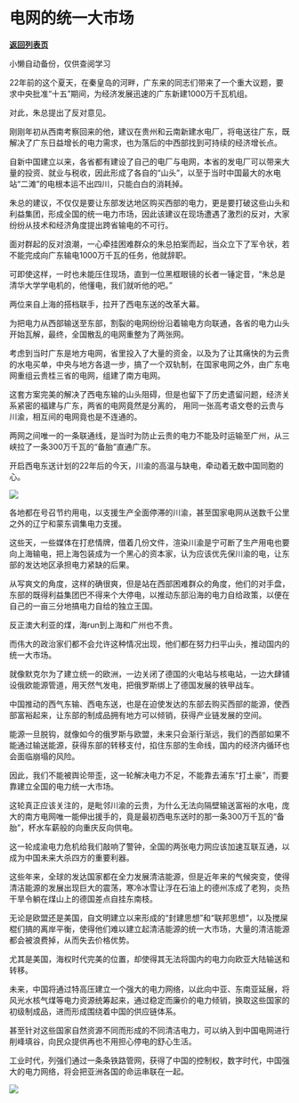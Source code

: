 # 电网的统一大市场

[**返回列表页**](/gzh/政事堂2019)

小懒自动备份，仅供查阅学习

22年前的这个夏天，在秦皇岛的河畔，广东来的同志们带来了一个重大议题，要求中央批准“十五”期间，为经济发展迅速的广东新建1000万千瓦机组。

  

对此，朱总提出了反对意见。

  

刚刚年初从西南考察回来的他，建议在贵州和云南新建水电厂，将电送往广东，既解决了广东日益增长的电力需求，也为落后的中西部找到可持续的经济增长点。  

  

自新中国建立以来，各省都有建设了自己的电厂与电网，本省的发电厂可以带来大量的投资、就业与税收，因此形成了各自的“山头”，以至于当时中国最大的水电站“二滩”的电根本运不出四川，只能白白的消耗掉。

  

朱总的建议，不仅仅是要让东部发达地区购买西部的电力，更是要打破这些山头和利益集团，形成全国的统一电力市场，因此该建议在现场遭遇了激烈的反对，大家纷纷从技术和经济角度提出跨省输电的不可行。

  

面对群起的反对浪潮，一心牵挂困难群众的朱总拍案而起，当众立下了军令状，若不能完成向广东输电1000万千瓦的任务，他就辞职。  

  

可即使这样，一时也未能压住现场，直到一位黑框眼镜的长者一锤定音，“朱总是清华大学学电机的，他懂电，我们就听他的吧。”  

  

两位来自上海的搭档联手，拉开了西电东送的改革大幕。

  

为把电力从西部输送至东部，割裂的电网纷纷沿着输电方向联通，各省的电力山头开始瓦解，最终，全国散乱的电网重整为了两张网。

  

考虑到当时广东是地方电网，省里投入了大量的资金，以及为了让其痛快的为云贵的水电买单，中央与地方各退一步，搞了一个双轨制，在国家电网之外，由广东电网重组云贵桂三省的电网，组建了南方电网。  

  

这套方案完美的解决了西电东输的山头阻碍，但是也留下了历史遗留问题，经济关系紧密的福建与广东，两省的电网竟然是分离的，
用同一张高考语文卷的云贵与川渝，相互间的电网竟也是不连通的。

  

两网之间唯一的一条联通线，是当时为防止云贵的电力不能及时运输至广州，从三峡拉了一条300万千瓦的“备胎”直通广东。

  

开启西电东送计划的22年后的今天，川渝的高温与缺电，牵动着无数中国同胞的心。

  

![](https://mmbiz.qpic.cn/mmbiz_jpg/rxhS23yu8cN4Uv5u8g9D9uA7iaJTQ5k5DmWr5TfCicu58U1CiaiaBo9ztTgJJpNRGSOwJoJBphtDfJbL09An8xVwdQ/640?wx_fmt=jpeg)

  

各地都在号召节约用电，以支援生产全面停滞的川渝，甚至国家电网从送数千公里之外的辽宁和蒙东调集电力支援。

  

这些天，一些媒体在打悲情牌，借着几份文件，渲染川渝是宁可断了生产用电也要向上海输电，把上海包装成为一个黑心的资本家，认为应该优先保川渝的电，让东部的发达地区承担电力紧缺的后果。  

  

从写爽文的角度，这样的确很爽，但是站在西部困难群众的角度，他们的对手盘，东部的既得利益集团巴不得来个大停电，以推动东部沿海的电力自给政策，以便在自己的一亩三分地搞电力自给的独立王国。

  

反正澳大利亚的煤，海run到上海和广州也不贵。

  

而伟大的政治家们都不会允许这种情况出现，他们都在努力扫平山头，推动国内的统一大市场。

  

就像默克尔为了建立统一的欧洲，一边关闭了德国的火电站与核电站，一边大肆铺设俄欧能源管道，用天然气发电，把俄罗斯绑上了德国发展的铁甲战车。

  

中国推动的西气东输、西电东送，也是在迫使发达的东部去购买西部的能源，使西部富裕起来，让东部的制成品拥有地方可以倾销，获得产业链发展的空间。  

  

能源一旦脱钩，就像如今的俄罗斯与欧盟，未来只会渐行渐远，我们的西部如果不能通过输送能源，获得东部的转移支付，掐住东部的生命线，国内的经济内循环也会面临崩塌的风险。

  

因此，我们不能被舆论带歪，这一轮解决电力不足，不能靠去浦东“打土豪”，而要靠建立全国的电力统一大市场。

  

这轮真正应该关注的，是毗邻川渝的云贵，为什么无法向隔壁输送富裕的水电，庞大的南方电网唯一能伸出援手的，竟是最初西电东送时的那一条300万千瓦的“备胎”，杯水车薪般的向重庆反向供电。

  

这一轮成渝电力危机给我们敲响了警钟，全国的两张电力网应该加速互联互通，以成为中国未来大杀四方的重要利器。  

  

这些年来，全球的发达国家都在全力发展清洁能源，但是近年来的气候突变，使得清洁能源的发展出现巨大的震荡，寒冷冰雪让浮在石油上的德州冻成了老狗，炎热干旱令躺在煤山上的德国差点自挂东南枝。  

  

无论是欧盟还是美国，自文明建立以来形成的“封建思想”和“联邦思想”，以及搅屎棍们搞的离岸平衡，使得他们难以建立起清洁能源的统一大市场，大量的清洁能源都会被浪费掉，从而失去价格优势。

  

尤其是美国，海权时代完美的位置，却使得其无法将国内的电力向欧亚大陆输送和转移。

  

未来，中国将通过特高压建立一个强大的电力网络，以此向中亚、东南亚延展，将风光水核气煤等电力资源统筹起来，通过稳定而廉价的电力倾销，换取这些国家的初级制成品，进而形成围绕着中国的供应链体系。

  

甚至针对这些国家自然资源不同而形成的不同清洁电力，可以纳入到中国电网进行削峰填谷，向民众提供再也不用担心停电的舒心生活。  

  

工业时代，列强们通过一条条铁路管网，获得了中国的控制权，数字时代，中国强大的电力网络，将会把亚洲各国的命运串联在一起。  

  

  

  

![](https://mmbiz.qpic.cn/mmbiz_jpg/rxhS23yu8cN4Uv5u8g9D9uA7iaJTQ5k5DrUwBUFF13Phuic0WUSMQz4xLYMMo8MPzAoBZ9ALrqFpVhtlN5MeYthw/640?wx_fmt=jpeg)

